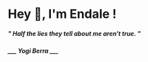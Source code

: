 <h1 title="head"> Hey 👋, I'm Endale !</h1>

**<h5><i>" Half the lies they tell about me aren't true. "</i></h5>**

*<b>___ Yogi Berra ___</b>*
